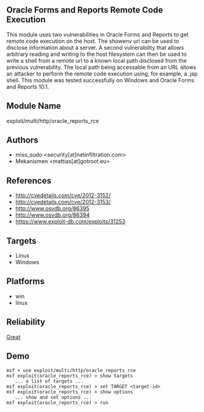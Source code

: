 ## Oracle Forms and Reports Remote Code Execution

This module uses two vulnerabilities in Oracle Forms and 
Reports to get remote code execution on the host. The 
showenv url can be used to disclose information about a 
server. A second vulnerability that allows arbitrary reading 
and writing to the host filesystem can then be used to write 
a shell from a remote url to a known local path disclosed 
from the previous vulnerability. The local path being 
accessable from an URL allows an attacker to perform the 
remote code execution using, for example, a .jsp shell. This 
module was tested successfully on Windows and Oracle Forms 
and Reports 10.1.


## Module Name
exploit/multi/http/oracle_reports_rce

## Authors
* miss_sudo <security[at]netinfiltration.com>
* Mekanismen <mattias[at]gotroot.eu>


## References
* http://cvedetails.com/cve/2012-3152/
* http://cvedetails.com/cve/2012-3153/
* http://www.osvdb.org/86395
* http://www.osvdb.org/86394
* https://www.exploit-db.com/exploits/31253



## Targets
* Linux
* Windows


## Platforms
* win
* linux

## Reliability
[Great](https://github.com/rapid7/metasploit-framework/wiki/Exploit-Ranking)

## Demo

```
msf > use exploit/multi/http/oracle_reports_rce
msf exploit(oracle_reports_rce) > show targets
   ... a list of targets ...
msf exploit(oracle_reports_rce) > set TARGET <target-id>
msf exploit(oracle_reports_rce) > show options
   ... show and set options ...
msf exploit(oracle_reports_rce) > run
```
    
    